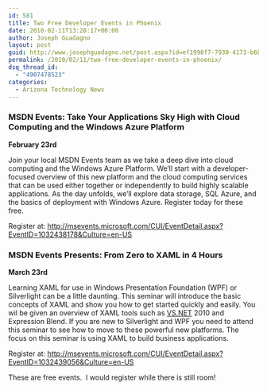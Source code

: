 ```yaml
---
id: 581
title: Two Free Developer Events in Phoenix
date: 2010-02-11T13:28:17+00:00
author: Joseph Guadagno
layout: post
guid: http://www.josephguadagno.net/post.aspx?id=ef1998f7-7930-4173-b68b-0ce5ca42ac2a
permalink: /2010/02/11/two-free-developer-events-in-phoenix/
dsq_thread_id:
  - "4907478523"
categories:
  - Arizona Technology News
---
```

<h3>MSDN Events: Take Your Applications Sky High with Cloud Computing and the Windows Azure Platform</h3>  <p><strong>February 23rd</strong></p>  <p>Join your local MSDN Events team as we take a deep dive into cloud computing and the Windows Azure Platform. We’ll start with a developer-focused overview of this new platform and the cloud computing services that can be used either together or independently to build highly scalable applications. As the day unfolds, we’ll explore data storage, SQL Azure, and the basics of deployment with Windows Azure. Register today for these free. </p>  <p>Register at: <a href="http://msevents.microsoft.com/CUI/EventDetail.aspx?EventID=1032438178&amp;Culture=en-US">http://msevents.microsoft.com/CUI/EventDetail.aspx?EventID=1032438178&amp;Culture=en-US</a></p>  <h3>MSDN Events Presents: From Zero to XAML in 4 Hours</h3>  <p><strong>March 23rd</strong></p>  <p>Learning XAML for use in Windows Presentation Foundation (WPF) or Silverlight can be a little daunting. This seminar will introduce the basic concepts of XAML and show you how to get started quickly and easily. You wil be given an overview of XAML tools such as <a href="http://VS.NET">VS.NET</a> 2010 and Expression Blend. If you are new to Silverlight and WPF you need to attend this seminar to see how to move to these powerful new platforms. The focus on this seminar is using XAML to build business applications.</p>  <p>Register at: <a href="http://msevents.microsoft.com/CUI/EventDetail.aspx?EventID=1032439056&amp;Culture=en-US">http://msevents.microsoft.com/CUI/EventDetail.aspx?EventID=1032439056&amp;Culture=en-US</a></p>  <p>These are free events.&#160; I would register while there is still room!</p>